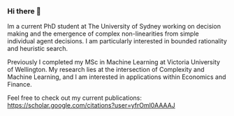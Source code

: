### Hi there 👋

Im a current PhD student at The University of Sydney working on decision making and the emergence of complex non-linearities from simple individual agent decisions.  I am particularly interested in bounded rationality and heuristic search.

Previously I completed my MSc in Machine Learning at Victoria University of Wellington. My research lies at the intersection of Complexity and Machine Learning, and I am interested in applications within Economics and Finance.

Feel free to check out my current publications: https://scholar.google.com/citations?user=yfrOml0AAAAJ
